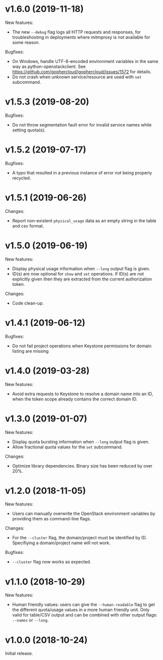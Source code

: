 # v1.6.0 (2019-11-18)

New features:
- The new `--debug` flag logs all HTTP requests and responses, for
  troubleshooting in deployments where mitmproxy is not available for some
  reason.

Bugfixes:
- On Windows, handle UTF-8-encoded environment variables in the same way as
  python-openstackclient. See
  <https://github.com/gophercloud/gophercloud/issues/1572> for details.
- Do not crash when unknown service/resource are used with `set` subcommand.

# v1.5.3 (2019-08-20)

Bugfixes:
- Do not throw segmentation fault error for invalid service names while setting
  quota(s).

# v1.5.2 (2019-07-17)

Bugfixes:
- A typo that resulted in a previous instance of error not being properly recycled.

# v1.5.1 (2019-06-26)

Changes:
- Report non-existent `physical_usage` data as an empty string in the table and
  csv format.

# v1.5.0 (2019-06-19)

New features:
- Display physical usage information when `--long` output flag is given.
- ID(s) are now optional for `show` and `set` operations. If ID(s) are not
  explicitly given then they are extracted from the current authorization
  token.

Changes:
- Code clean-up.

# v1.4.1 (2019-06-12)

Bugfixes:
- Do not fail project operations when Keystone permissions for domain listing are missing

# v1.4.0 (2019-03-28)

New features:

- Avoid extra requests to Keystone to resolve a domain name into an ID, when
  the token scope already contains the correct domain ID.

# v1.3.0 (2019-01-07)

New features:
- Display quota bursting information when `--long` output flag is given.
- Allow fractional quota values for the `set` subcommand.

Changes:
- Optimize library dependencies. Binary size has been reduced by over 20%.

# v1.2.0 (2018-11-05)

New features:
- Users can manually overwrite the OpenStack environment variables by providing
  them as command-line flags.

Changes:
- For the `--cluster` flag, the domain/project must be identified by ID.
  Specifiying a domain/project name will not work.

Bugfixes:
- `--cluster` flag now works as expected.


# v1.1.0 (2018-10-29)

New features:
- Human friendly values: users can give the `--human-readable` flag to get the
  different quota/usage values in a more human friendly unit. Only valid for
  table/CSV output and can be combined with other output flags: `--names` or
  `--long`.


# v1.0.0 (2018-10-24)

Initial release.
